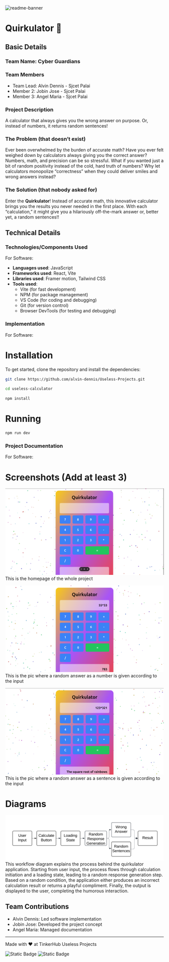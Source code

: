 <img width="1280" alt="readme-banner" src="https://github.com/user-attachments/assets/35332e92-44cb-425b-9dff-27bcf1023c6c">

# Quirkulator 🎯


## Basic Details
### Team Name: Cyber Guardians


### Team Members
- Team Lead: Alvin Dennis - Sjcet Palai
- Member 2: Jobin Jose - Sjcet Palai
- Member 3: Angel Maria - Sjcet Palai

### Project Description
A calculator that always gives you the wrong answer on purpose. Or, instead of numbers, it returns random sentences!

### The Problem (that doesn’t exist)
Ever been overwhelmed by the burden of accurate math? Have you ever felt weighed down by calculators always giving you the correct answer? Numbers, math, and precision can be so stressful. What if you wanted just a bit of random positivity instead of the cold, hard truth of numbers? Why let calculators monopolize “correctness” when they could deliver smiles and wrong answers instead?

### The Solution (that nobody asked for)
Enter the **Quirkulator**! Instead of accurate math, this innovative calculator brings you the results you never needed in the first place. With each “calculation,” it might give you a hilariously off-the-mark answer or, better yet, a random sentences!!

## Technical Details
### Technologies/Components Used
For Software:
- **Languages used**: JavaScript
- **Frameworks used**: React, Vite
- **Libraries used**: Framer motion, Tailwind CSS
- **Tools used**: 
  - Vite (for fast development)
  - NPM (for package management)
  - VS Code (for coding and debugging)
  - Git (for version control)
  - Browser DevTools (for testing and debugging)

### Implementation
For Software:
# Installation
To get started, clone the repository and install the dependencies:

```bash
git clone https://github.com/alvin-dennis/Useless-Projects.git
```

```bash
cd useless-calculator
```

```bash
npm install
```
# Running
```bash
npm run dev
```

### Project Documentation
For Software:

# Screenshots (Add at least 3)
![Homepage](https://github.com/alvin-dennis/Useless-Projects/blob/main/assets/demo.png)
This is the homepage of the whole project

![Demo1](https://github.com/alvin-dennis/Useless-Projects/blob/main/assets/demo1.png)
This is the pic where a random answer as a number is given according to the input 

![Demo2](https://github.com/alvin-dennis/Useless-Projects/blob/main/assets/demo2.png)
This is the pic where a random answer as a sentence is given according to the input 

# Diagrams
![Workflow](https://github.com/alvin-dennis/Useless-Projects/blob/main/assets/workflow.png)
This workflow diagram explains the process behind the quirkulator application. Starting from user input, the process flows through calculation initiation and a loading state, leading to a random response generation step. Based on a random condition, the application either produces an incorrect calculation result or returns a playful compliment. Finally, the output is displayed to the user, completing the humorous interaction.

## Team Contributions
- Alvin Dennis: Led software implementation
- Jobin Jose: Developed the project concept
- Angel Maria: Managed documentation

---
Made with ❤️ at TinkerHub Useless Projects 

![Static Badge](https://img.shields.io/badge/TinkerHub-24?color=%23000000&link=https%3A%2F%2Fwww.tinkerhub.org%2F)
![Static Badge](https://img.shields.io/badge/UselessProject--24-24?link=https%3A%2F%2Fwww.tinkerhub.org%2Fevents%2FQ2Q1TQKX6Q%2FUseless%2520Projects)
